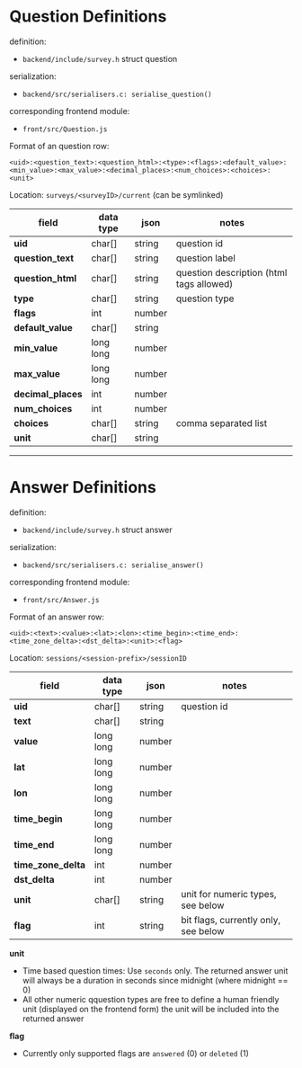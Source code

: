 
# Question Definitions

definition:

 * `backend/include/survey.h` struct question

serialization:

 * `backend/src/serialisers.c: serialise_question()`

corresponding frontend module:

* `front/src/Question.js`

Format of an question row:

```csv
<uid>:<question_text>:<question_html>:<type>:<flags>:<default_value>:<min_value>:<max_value>:<decimal_places>:<num_choices>:<choices>:<unit>
```
Location: `surveys/<surveyID>/current` (can be symlinked)

| field              | data type | json   | notes       |
| ---                | ---       | ---    | ---         |
| **uid**            | char[]    | string | question id |
| **question_text**  | char[]    | string | question label |
| **question_html**  | char[]    | string | question description (html tags allowed) |
| **type**           | char[]    | string | question type |
| **flags**          | int       | number |             |
| **default_value**  | char[]    | string |             |
| **min_value**      | long long | number |             |
| **max_value**      | long long | number |             |
| **decimal_places** | int       | number |             |
| **num_choices**    | int       | number |             |
| **choices**        | char[]    | string | comma separated list |
| **unit**           | char[]    | string |             |

---

# Answer Definitions

definition:

 * `backend/include/survey.h` struct answer

serialization:

* `backend/src/serialisers.c: serialise_answer()`

corresponding frontend module:

* `front/src/Answer.js`


Format of an answer row:

```csv
<uid>:<text>:<value>:<lat>:<lon>:<time_begin>:<time_end>:<time_zone_delta>:<dst_delta>:<unit>:<flag>
```

Location: `sessions/<session-prefix>/sessionID`

| field                 | data type | json   | notes       |
| ---                   | ---       | ---    | ---         |
| **uid**               | char[]    | string | question id |
| **text**              | char[]    | string |             |
| **value**             | long long | number |             |
| **lat**               | long long | number |             |
| **lon**               | long long | number |             |
| **time_begin**        | long long | number |             |
| **time_end**          | long long | number |             |
| **time_zone_delta**   | int       | number |             |
| **dst_delta**         | int       | number |             |
| **unit**              | char[]    | string | unit for numeric types, see below   |
| **flag**              | int       | string | bit flags, currently only, see below |

**unit**

 - Time based question times: Use `seconds` only. The returned answer unit will always be a duration in seconds since midnight (where midnight == 0)
 - All other numeric qquestion types are free to define a human friendly unit (displayed on the frontend form) the unit will be included into the returned answer

**flag**

- Currently only supported flags are `answered` (0) or `deleted` (1)
